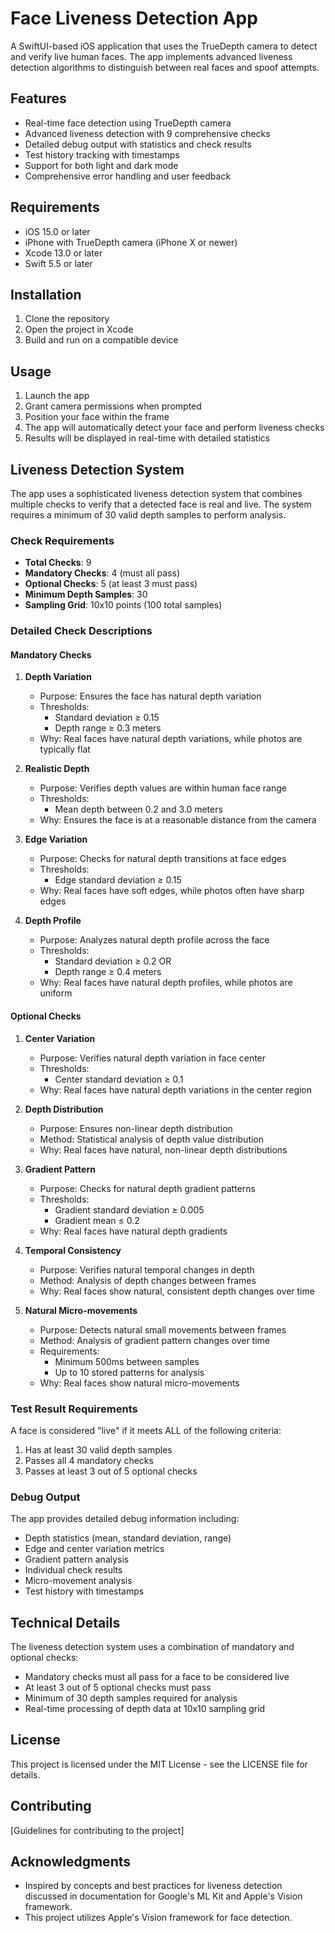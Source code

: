 # Face Liveness Detection App

A SwiftUI-based iOS application that uses the TrueDepth camera to detect and verify live human faces. The app implements advanced liveness detection algorithms to distinguish between real faces and spoof attempts.

## Features

- Real-time face detection using TrueDepth camera
- Advanced liveness detection with 9 comprehensive checks
- Detailed debug output with statistics and check results
- Test history tracking with timestamps
- Support for both light and dark mode
- Comprehensive error handling and user feedback

## Requirements

- iOS 15.0 or later
- iPhone with TrueDepth camera (iPhone X or newer)
- Xcode 13.0 or later
- Swift 5.5 or later

## Installation

1. Clone the repository
2. Open the project in Xcode
3. Build and run on a compatible device

## Usage

1. Launch the app
2. Grant camera permissions when prompted
3. Position your face within the frame
4. The app will automatically detect your face and perform liveness checks
5. Results will be displayed in real-time with detailed statistics

## Liveness Detection System

The app uses a sophisticated liveness detection system that combines multiple checks to verify that a detected face is real and live. The system requires a minimum of 30 valid depth samples to perform analysis.

### Check Requirements

- **Total Checks**: 9
- **Mandatory Checks**: 4 (must all pass)
- **Optional Checks**: 5 (at least 3 must pass)
- **Minimum Depth Samples**: 30
- **Sampling Grid**: 10x10 points (100 total samples)

### Detailed Check Descriptions

#### Mandatory Checks

1. **Depth Variation**
   - Purpose: Ensures the face has natural depth variation
   - Thresholds:
     - Standard deviation ≥ 0.15
     - Depth range ≥ 0.3 meters
   - Why: Real faces have natural depth variations, while photos are typically flat

2. **Realistic Depth**
   - Purpose: Verifies depth values are within human face range
   - Thresholds:
     - Mean depth between 0.2 and 3.0 meters
   - Why: Ensures the face is at a reasonable distance from the camera

3. **Edge Variation**
   - Purpose: Checks for natural depth transitions at face edges
   - Thresholds:
     - Edge standard deviation ≥ 0.15
   - Why: Real faces have soft edges, while photos often have sharp edges

4. **Depth Profile**
   - Purpose: Analyzes natural depth profile across the face
   - Thresholds:
     - Standard deviation ≥ 0.2 OR
     - Depth range ≥ 0.4 meters
   - Why: Real faces have natural depth profiles, while photos are uniform

#### Optional Checks

1. **Center Variation**
   - Purpose: Verifies natural depth variation in face center
   - Thresholds:
     - Center standard deviation ≥ 0.1
   - Why: Real faces have natural depth variations in the center region

2. **Depth Distribution**
   - Purpose: Ensures non-linear depth distribution
   - Method: Statistical analysis of depth value distribution
   - Why: Real faces have natural, non-linear depth distributions

3. **Gradient Pattern**
   - Purpose: Checks for natural depth gradient patterns
   - Thresholds:
     - Gradient standard deviation ≥ 0.005
     - Gradient mean ≤ 0.2
   - Why: Real faces have natural depth gradients

4. **Temporal Consistency**
   - Purpose: Verifies natural temporal changes in depth
   - Method: Analysis of depth changes between frames
   - Why: Real faces show natural, consistent depth changes over time

5. **Natural Micro-movements**
   - Purpose: Detects natural small movements between frames
   - Method: Analysis of gradient pattern changes over time
   - Requirements:
     - Minimum 500ms between samples
     - Up to 10 stored patterns for analysis
   - Why: Real faces show natural micro-movements

### Test Result Requirements

A face is considered "live" if it meets ALL of the following criteria:
1. Has at least 30 valid depth samples
2. Passes all 4 mandatory checks
3. Passes at least 3 out of 5 optional checks

### Debug Output

The app provides detailed debug information including:
- Depth statistics (mean, standard deviation, range)
- Edge and center variation metrics
- Gradient pattern analysis
- Individual check results
- Micro-movement analysis
- Test history with timestamps

## Technical Details

The liveness detection system uses a combination of mandatory and optional checks:
- Mandatory checks must all pass for a face to be considered live
- At least 3 out of 5 optional checks must pass
- Minimum of 30 depth samples required for analysis
- Real-time processing of depth data at 10x10 sampling grid

## License

This project is licensed under the MIT License - see the LICENSE file for details.

## Contributing

[Guidelines for contributing to the project]

## Acknowledgments

- Inspired by concepts and best practices for liveness detection discussed in documentation for Google's ML Kit and Apple's Vision framework.
- This project utilizes Apple's Vision framework for face detection.
